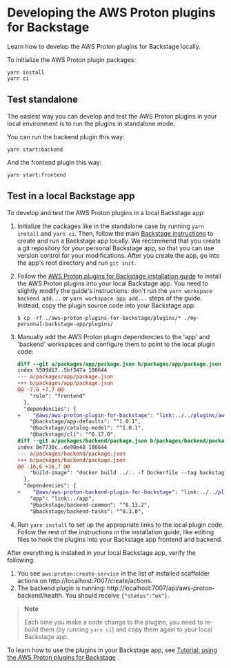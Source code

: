 # Developing the AWS Proton plugins for Backstage

Learn how to develop the AWS Proton plugins for Backstage locally.

To initialize the AWS Proton plugin packages:

```shell
yarn install
yarn ci
```

## Test standalone

The easiest way you can develop and test the AWS Proton plugins in your local environment is to run the plugins in standalone mode.

You can run the backend plugin this way:

```shell
yarn start:backend
```

And the frontend plugin this way:

```shell
yarn start:frontend
```

## Test in a local Backstage app

To develop and test the AWS Proton plugins in a local Backstage app:

1. Initialize the packages like in the standalone case by running `yarn install` and `yarn ci`.  Then, follow the main [Backstage instructions](https://backstage.io/docs/getting-started/create-an-app) to create and run a Backstage app locally.  We recommend that you create a git repository for your personal Backstage app, so that you can use version control for your modifications.  After you create the app, go into the app's root directory and run `git init`.

1. Follow the [AWS Proton plugins for Backstage installation guide](install.md) to install the AWS Proton plugins into your local Backstage app.  You need to slightly modify the guide's instructions: don't run the `yarn workspace backend add...` or `yarn workspace app add...` steps of the guide.  Instead, copy the plugin source code into your Backstage app:

    ```shell
    $ cp -rf ./aws-proton-plugins-for-backstage/plugins/* ./my-personal-backstage-app/plugins/
    ```

1. Manually add the AWS Proton plugin dependencies to the 'app' and 'backend' workspaces and configure them to point to the local plugin code:

    ```diff
    diff --git a/packages/app/package.json b/packages/app/package.json
    index 5509d17..5bf347a 100644
    --- a/packages/app/package.json
    +++ b/packages/app/package.json
    @@ -7,6 +7,7 @@
        "role": "frontend"
      },
      "dependencies": {
    +    "@aws/aws-proton-plugin-for-backstage": "link:../../plugins/aws-proton",
        "@backstage/app-defaults": "^1.0.1",
        "@backstage/catalog-model": "^1.0.1",
        "@backstage/cli": "^0.17.0",
    diff --git a/packages/backend/package.json b/packages/backend/package.json
    index 8e7730c..de90e48 100644
    --- a/packages/backend/package.json
    +++ b/packages/backend/package.json
    @@ -16,6 +16,7 @@
        "build-image": "docker build ../.. -f Dockerfile --tag backstage"
      },
      "dependencies": {
    +    "@aws/aws-proton-backend-plugin-for-backstage": "link:../../plugins/aws-proton-backend",
        "app": "link:../app",
        "@backstage/backend-common": "^0.13.2",
        "@backstage/backend-tasks": "^0.3.0",
    ```

1. Run `yarn install` to set up the appropriate links to the local plugin code.  Follow the rest of the instructions in the installation guide, like editing files to hook the plugins into your Backstage app frontend and backend.

After everything is installed in your local Backstage app, verify the following:
1. You see `aws:proton:create-service` in the list of installed scaffolder actions on http://localhost:7007/create/actions.
2. The backend plugin is running: http://localhost:7007/api/aws-proton-backend/health. You should receive `{"status":"ok"}`.

> **Note**
>
> Each time you make a code change to the plugins, you need to re-build them (by running `yarn ci`) and copy them again to your local Backstage app.

To learn how to use the plugins in your Backstage app, see [Tutorial: using the AWS Proton plugins for Backstage](tutorial.md)  .
